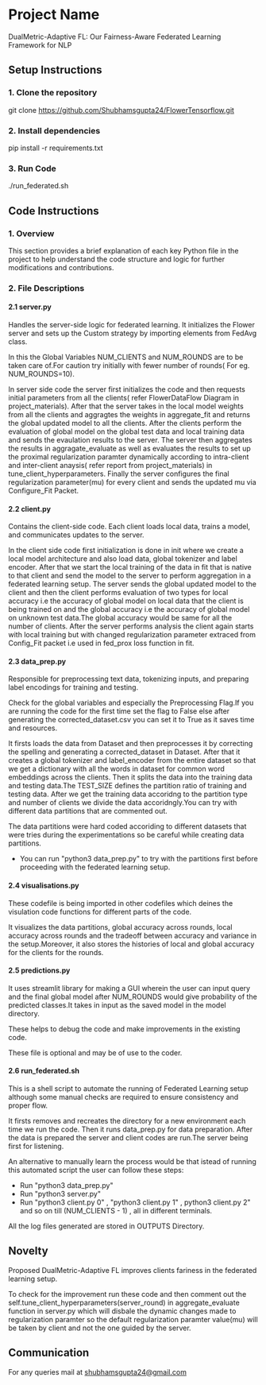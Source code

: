 # Project Name
DualMetric-Adaptive FL: Our Fairness-Aware Federated Learning Framework for NLP

## Setup Instructions

### 1. Clone the repository
git clone https://github.com/Shubhamsgupta24/FlowerTensorflow.git

### 2. Install dependencies
pip install -r requirements.txt

### 3. Run Code
./run_federated.sh

## Code Instructions

### 1. Overview
This section provides a brief explanation of each key Python file in the project to help understand the code structure and logic for further modifications and contributions.

### 2. File Descriptions

#### 2.1 server.py
Handles the server-side logic for federated learning. It initializes the Flower server and sets up the Custom strategy by importing elements from FedAvg class.

In this the Global Variables NUM_CLIENTS and NUM_ROUNDS are to be taken care of.For caution try initially with fewer number of rounds( For eg. NUM_ROUNDS=10).

In server side code the server first initializes the code and then requests initial parameters from all the clients( refer FlowerDataFlow Diagram in project_materials). After that the server takes in the local model weights from all the clients and aggragtes the weights in aggregate_fit and returns the global updated model to all the clients. After the clients perform the evaluation of global model on the global test data and local training data and sends the evaulation results to the server. The server then aggregates the results in aggragate_evaluate as well as evaluates the results to set up the proximal regularization paramter dynamically according to intra-client and inter-client anaysis( refer report from project_materials) in tune_client_hyperparameters. Finally the server configures the final regularization parameter(mu) for every client and sends the updated mu via Configure_Fit Packet.

#### 2.2 client.py
Contains the client-side code. Each client loads local data, trains a model, and communicates updates to the server.

In the client side code first initialization is done in init where we create a local model architecture and also load data, global tokenizer and label encoder.
After that we start the local training of the data in fit that is native to that client and send the model to the server to perform aggregation in a federated learning setup.
The server sends the global updated model to the client and then the client performs evaluation of two types for local accuracy i.e the accuracy of global model on local data that the client is being trained on and the global accuracy i.e the accuracy of global model on unknown test data.The global accuracy would be same for all the number of clients.
After the server performs analysis the client again starts with local training but with changed regularization parameter extraced from Config_Fit packet i.e used in fed_prox loss function in fit.

#### 2.3 data_prep.py
Responsible for preprocessing text data, tokenizing inputs, and preparing label encodings for training and testing.

Check for the global variables and especially the Preprocessing Flag.If you are running the code for the first time set the flag to False else after generating the corrected_dataset.csv you can set it to True as it saves time and resources.

It firsts loads the data from Dataset and then preprocesses it by correcting the spelling and generating a corrected_dataset in Dataset.
After that it creates a global tokenizer and label_encoder from the entire dataset so that we get a dictionary with all the words in dataset for common word embeddings across the clients.
Then it splits the data into the training data and testing data.The TEST_SIZE defines the partition ratio of training and testing data.
After we get the training data accoridng to the partition type and number of clients we divide the data accoridngly.You can try with different data partitions that are commented out.

The data partitions were hard coded accoriding to different datasets that were tries during the experimentations so be careful while creating data partitions.

- You can run "python3 data_prep.py" to try with the partitions first before proceeding with the federated learning setup.

#### 2.4 visualisations.py
These codefile is being imported in other codefiles which deines the visulation code functions for different parts of the code.

It visualizes the data partitions, global accuracy across rounds, local accuracy across rounds and the tradeoff between accuracy and variance in the setup.Moreover, it also stores the histories of local and global accuracy for the clients for the rounds.

#### 2.5 predictions.py
It uses streamlit library for making a GUI wherein the user can input query and the final global model after NUM_ROUNDS would give probability of the predicted classes.It takes in input as the saved model in the model directory.

These helps to debug the code and make improvements in the existing code.

These file is optional and may be of use to the coder.

#### 2.6 run_federated.sh
This is a shell script to automate the running of Federated Learning setup although some manual checks are required to ensure consistency and proper flow.

It firsts removes and recreates the directory for a new environment each time we run the code.
Then it runs data_prep.py for data preparation.
After the data is prepared the server and client codes are run.The server being first for listening.

An alternative to manually learn the process would be that istead of running this automated script the user can follow these steps:
 
- Run "python3 data_prep.py"
- Run "python3 server.py"
- Run "python3 client.py 0" , "python3 client.py 1" , python3 client.py 2" and so on till (NUM_CLIENTS - 1) , all in different terminals.

All the log files generated are stored in OUTPUTS Directory.

## Novelty
Proposed DualMetric-Adaptive FL improves clients fariness in the federated learning setup.

To check for the improvement run these code and then comment out the self.tune_client_hyperparameters(server_round) in aggregate_evaluate function in server.py which will disbale the dynamic changes made to regularization paramter so the default regularization paramter value(mu) will be taken by client and not the one guided by the server.

## Communication
For any queries mail at shubhamsgupta24@gmail.com